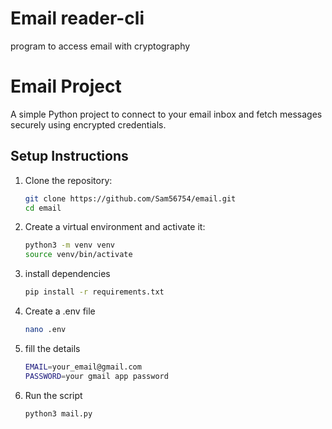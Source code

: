 # Email reader-cli
program to access email with cryptography
# Email Project

A simple Python project to connect to your email inbox and fetch messages securely using encrypted credentials.

## Setup Instructions

1. Clone the repository:
   ```bash
   git clone https://github.com/Sam56754/email.git
   cd email

2. Create a virtual environment and activate it:
   ```bash
   python3 -m venv venv
   source venv/bin/activate

3. install dependencies
   ```bash
   pip install -r requirements.txt

4. Create a .env file
   ```bash
   nano .env

5. fill the details
   ```bash
   EMAIL=your_email@gmail.com
   PASSWORD=your gmail app password

6. Run the script
   ```bash
   python3 mail.py
   
   
